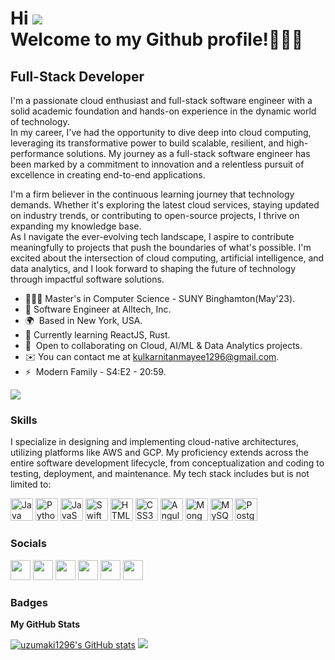 
Hi ![](https://user-images.githubusercontent.com/18350557/176309783-0785949b-9127-417c-8b55-ab5a4333674e.gif) 
<br>Welcome to my Github profile!👩🏻‍💻
=========================================================================================================================================

Full-Stack Developer
----------------- 
<p>
I'm a passionate cloud enthusiast and full-stack software engineer with a solid academic foundation and hands-on experience in the dynamic world of technology. 
<br>In my career, I've had the opportunity to dive deep into cloud computing, leveraging its transformative power to build scalable, resilient, and high-performance solutions. My journey as a full-stack software engineer has been marked by a commitment to innovation and a relentless pursuit of excellence in creating end-to-end applications. <br></p>
<p>I'm a firm believer in the continuous learning journey that technology demands. Whether it's exploring the latest cloud services, staying updated on industry trends, or contributing to open-source projects, I thrive on expanding my knowledge base. <br>
As I navigate the ever-evolving tech landscape, I aspire to contribute meaningfully to projects that push the boundaries of what's possible. I'm excited about the intersection of cloud computing, artificial intelligence, and data analytics, and I look forward to shaping the future of technology through impactful software solutions.</p>


*   👩🏻‍🎓  Master's in Computer Science - SUNY Binghamton(May'23).
*   🚀  Software Engineer at Alltech, Inc.
*   🌍  Based in New York, USA.
*   🧠  Currently learning ReactJS, Rust.
*   🤝  Open to collaborating on Cloud, AI/ML & Data Analytics projects.
*   ✉️  You can contact me at kulkarnitanmayee1296@gmail.com.
*   ⚡  Modern Family - S4:E2 - 20:59.

<a href="https://www.twitter.com/tkulkar1" target="_blank" rel="noreferrer"><img src="https://img.shields.io/twitter/follow/tkulkar1?logo=twitter&style=for-the-badge&color=0891b2&labelColor=1c1917" /></a>
                  
### Skills

I specialize in designing and implementing cloud-native architectures, utilizing platforms like AWS and GCP. My proficiency extends across the entire software development lifecycle, from conceptualization and coding to testing, deployment, and maintenance. My tech stack includes but is not limited to:

<p align="left">
<a href="https://www.oracle.com/java/" target="_blank" rel="noreferrer"><img src="https://raw.githubusercontent.com/danielcranney/readme-generator/main/public/icons/skills/java-colored.svg" width="36" height="36" alt="Java" /></a>
<a href="https://www.python.org/" target="_blank" rel="noreferrer"><img src="https://raw.githubusercontent.com/danielcranney/readme-generator/main/public/icons/skills/python-colored.svg" width="36" height="36" alt="Python" /></a>
<a href="https://developer.mozilla.org/en-US/docs/Web/JavaScript" target="_blank" rel="noreferrer"><img src="https://raw.githubusercontent.com/danielcranney/readme-generator/main/public/icons/skills/javascript-colored.svg" width="36" height="36" alt="JavaScript" /></a>
<a href="https://developer.apple.com/swift/" target="_blank" rel="noreferrer"><img src="https://raw.githubusercontent.com/danielcranney/readme-generator/main/public/icons/skills/swift-colored.svg" width="36" height="36" alt="Swift" /></a>
<a href="https://developer.mozilla.org/en-US/docs/Glossary/HTML5" target="_blank" rel="noreferrer"><img src="https://raw.githubusercontent.com/danielcranney/readme-generator/main/public/icons/skills/html5-colored.svg" width="36" height="36" alt="HTML5" /></a>
<a href="https://www.w3.org/TR/CSS/#css" target="_blank" rel="noreferrer"><img src="https://raw.githubusercontent.com/danielcranney/readme-generator/main/public/icons/skills/css3-colored.svg" width="36" height="36" alt="CSS3" /></a>
<a href="https://angular.io/" target="_blank" rel="noreferrer"><img src="https://raw.githubusercontent.com/danielcranney/readme-generator/main/public/icons/skills/angularjs-colored.svg" width="36" height="36" alt="Angular" /></a>
<a href="https://www.mongodb.com/" target="_blank" rel="noreferrer"><img src="https://raw.githubusercontent.com/danielcranney/readme-generator/main/public/icons/skills/mongodb-colored.svg" width="36" height="36" alt="MongoDB" /></a>
<a href="https://www.mysql.com/" target="_blank" rel="noreferrer"><img src="https://raw.githubusercontent.com/danielcranney/readme-generator/main/public/icons/skills/mysql-colored.svg" width="36" height="36" alt="MySQL" /></a>
<a href="https://www.postgresql.org/" target="_blank" rel="noreferrer"><img src="https://raw.githubusercontent.com/danielcranney/readme-generator/main/public/icons/skills/postgresql-colored.svg" width="36" height="36" alt="PostgreSQL" /></a>
</p>
                    
### Socials
                  
                  
<p align="left">
                          
<a href="https://discord.com/users/Savani#7610" target="_blank" rel="noreferrer"><img src="https://raw.githubusercontent.com/danielcranney/readme-generator/main/public/icons/socials/discord.svg" width="32" height="32" /></a>
                          <a href="https://www.github.com/uzumaki1296" target="_blank" rel="noreferrer"><img src="https://raw.githubusercontent.com/danielcranney/readme-generator/main/public/icons/socials/github.svg" width="32" height="32" /></a>
                          <a href="http://www.instagram.com/bebaak_nazm" target="_blank" rel="noreferrer"><img src="https://raw.githubusercontent.com/danielcranney/readme-generator/main/public/icons/socials/instagram.svg" width="32" height="32" /></a>
                          <a href="https://www.linkedin.com/in/tanmayee-kulkarni/" target="_blank" rel="noreferrer"><img src="https://raw.githubusercontent.com/danielcranney/readme-generator/main/public/icons/socials/linkedin.svg" width="32" height="32" /></a>
                          <a href="http://www.medium.com/@pilusv" target="_blank" rel="noreferrer"><img src="https://raw.githubusercontent.com/danielcranney/readme-generator/main/public/icons/socials/medium.svg" width="32" height="32" /></a>
                          <a href="https://www.twitter.com/tkulkar1" target="_blank" rel="noreferrer"><img src="https://raw.githubusercontent.com/danielcranney/readme-generator/main/public/icons/socials/twitter.svg" width="32" height="32" /></a></p>

### Badges

<b>My GitHub Stats</b>

<a href="http://www.github.com/uzumaki1296"><img src="https://github-readme-stats.vercel.app/api?username=uzumaki1296&show_icons=true&hide=stars,&count_private=true&title_color=0891b2&text_color=ffffff&icon_color=0891b2&bg_color=1c1917&hide_border=true&show_icons=true" alt="uzumaki1296's GitHub stats" /></a>
<a href="http://www.github.com/uzumaki1296"><img src="https://github-readme-streak-stats.herokuapp.com/?user=uzumaki1296&stroke=ffffff&background=1c1917&ring=0891b2&fire=0891b2&currStreakNum=ffffff&currStreakLabel=0891b2&sideNums=ffffff&sideLabels=ffffff&dates=ffffff&hide_border=true" /></a>
